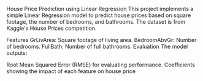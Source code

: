 House Price Prediction using Linear Regression
This project implements a simple Linear Regression model to predict house prices based on square footage, the number of bedrooms, and bathrooms. The dataset is from Kaggle's House Prices competition.

Features
GrLivArea: Square footage of living area.
BedroomAbvGr: Number of bedrooms.
FullBath: Number of full bathrooms.
Evaluation
The model outputs:

Root Mean Squared Error (RMSE) for evaluating performance.
Coefficients showing the impact of each feature on house price
 
 
